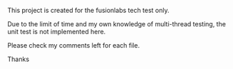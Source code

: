 This project is created for the fusionlabs tech test only.

Due to the limit of time and my own knowledge of multi-thread testing, the unit test is not implemented here.

Please check my comments left for each file.

Thanks